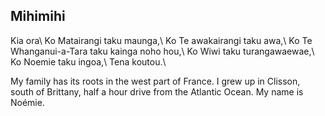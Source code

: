 ## Mihimihi

Kia ora\\
Ko Matairangi taku maunga,\\
Ko Te awakairangi taku awa,\\
Ko Te Whanganui-a-Tara taku kainga noho hou,\\
Ko Wiwi taku turangawaewae,\\
Ko Noemie taku ingoa,\\
Tena koutou.\\

My family has its roots in the west part of France. I grew up in Clisson, south of Brittany, half a hour drive from the Atlantic Ocean. My name is Noémie.
